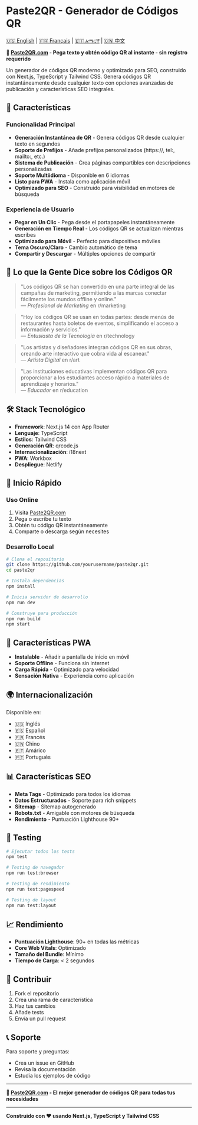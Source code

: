 # Paste2QR - Generador de Códigos QR

[🇺🇸 English](README_EN.md) | [🇫🇷 Français](README_FR.md) | [🇪🇹 አማርኛ](README_AM.md) | [🇨🇳 中文](README_ZH.md)

**🔗 [Paste2QR.com](https://paste2qr.com) - Pega texto y obtén código QR al instante - sin registro requerido**

Un generador de códigos QR moderno y optimizado para SEO, construido con Next.js, TypeScript y Tailwind CSS. Genera códigos QR instantáneamente desde cualquier texto con opciones avanzadas de publicación y características SEO integrales.

## 🚀 Características

### Funcionalidad Principal

-   **Generación Instantánea de QR** - Genera códigos QR desde cualquier texto en segundos
-   **Soporte de Prefijos** - Añade prefijos personalizados (https://, tel:, mailto:, etc.)
-   **Sistema de Publicación** - Crea páginas compartibles con descripciones personalizadas
-   **Soporte Multiidioma** - Disponible en 6 idiomas
-   **Listo para PWA** - Instala como aplicación móvil
-   **Optimizado para SEO** - Construido para visibilidad en motores de búsqueda

### Experiencia de Usuario

-   **Pegar en Un Clic** - Pega desde el portapapeles instantáneamente
-   **Generación en Tiempo Real** - Los códigos QR se actualizan mientras escribes
-   **Optimizado para Móvil** - Perfecto para dispositivos móviles
-   **Tema Oscuro/Claro** - Cambio automático de tema
-   **Compartir y Descargar** - Múltiples opciones de compartir

## 💬 Lo que la Gente Dice sobre los Códigos QR

> "Los códigos QR se han convertido en una parte integral de las campañas de marketing, permitiendo a las marcas conectar fácilmente los mundos offline y online."  
> — _Profesional de Marketing_ en r/marketing

> "Hoy los códigos QR se usan en todas partes: desde menús de restaurantes hasta boletos de eventos, simplificando el acceso a información y servicios."  
> — _Entusiasta de la Tecnología_ en r/technology

> "Los artistas y diseñadores integran códigos QR en sus obras, creando arte interactivo que cobra vida al escanear."  
> — _Artista Digital_ en r/art

> "Las instituciones educativas implementan códigos QR para proporcionar a los estudiantes acceso rápido a materiales de aprendizaje y horarios."  
> — _Educador_ en r/education

## 🛠️ Stack Tecnológico

-   **Framework**: Next.js 14 con App Router
-   **Lenguaje**: TypeScript
-   **Estilos**: Tailwind CSS
-   **Generación QR**: qrcode.js
-   **Internacionalización**: i18next
-   **PWA**: Workbox
-   **Despliegue**: Netlify

## 🚀 Inicio Rápido

### Uso Online

1. Visita [Paste2QR.com](https://paste2qr.com)
2. Pega o escribe tu texto
3. Obtén tu código QR instantáneamente
4. Comparte o descarga según necesites

### Desarrollo Local

```bash
# Clona el repositorio
git clone https://github.com/yourusername/paste2qr.git
cd paste2qr

# Instala dependencias
npm install

# Inicia servidor de desarrollo
npm run dev

# Construye para producción
npm run build
npm start
```

## 📱 Características PWA

-   **Instalable** - Añadir a pantalla de inicio en móvil
-   **Soporte Offline** - Funciona sin internet
-   **Carga Rápida** - Optimizado para velocidad
-   **Sensación Nativa** - Experiencia como aplicación

## 🌍 Internacionalización

Disponible en:

-   🇺🇸 Inglés
-   🇪🇸 Español
-   🇫🇷 Francés
-   🇨🇳 Chino
-   🇪🇹 Amárico
-   🇵🇹 Portugués

## 📊 Características SEO

-   **Meta Tags** - Optimizado para todos los idiomas
-   **Datos Estructurados** - Soporte para rich snippets
-   **Sitemap** - Sitemap autogenerado
-   **Robots.txt** - Amigable con motores de búsqueda
-   **Rendimiento** - Puntuación Lighthouse 90+

## 🧪 Testing

```bash
# Ejecutar todos los tests
npm test

# Testing de navegador
npm run test:browser

# Testing de rendimiento
npm run test:pagespeed

# Testing de layout
npm run test:layout
```

## 📈 Rendimiento

-   **Puntuación Lighthouse**: 90+ en todas las métricas
-   **Core Web Vitals**: Optimizado
-   **Tamaño del Bundle**: Mínimo
-   **Tiempo de Carga**: < 2 segundos

## 🤝 Contribuir

1. Fork el repositorio
2. Crea una rama de característica
3. Haz tus cambios
4. Añade tests
5. Envía un pull request

## 📞 Soporte

Para soporte y preguntas:

-   Crea un issue en GitHub
-   Revisa la documentación
-   Estudia los ejemplos de código

---

**🔗 [Paste2QR.com](https://paste2qr.com) - El mejor generador de códigos QR para todas tus necesidades**

---

**Construido con ❤️ usando Next.js, TypeScript y Tailwind CSS**
